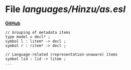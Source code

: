 # File _languages/Hinzu/as.esl_
**[GitHub](https://github.com/softlang/yas/blob/master/languages/Hinzu/as.esl)**
```
// Grouping of metadata items
type model = decl* ;
symbol l : litem* -> decl ;
symbol r : ritem* -> decl ;

// Language-related (representation-unaware) items
symbol lid : lid -> litem ;
...
```
